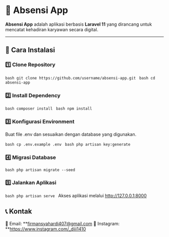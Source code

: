 # 📌 Absensi App  

**Absensi App** adalah aplikasi berbasis **Laravel 11** yang dirancang untuk mencatat kehadiran karyawan secara digital.  

---  

## 🎯 Cara Instalasi  

### 1️⃣ Clone Repository  
```bash git clone https://github.com/username/absensi-app.git ```
```bash cd absensi-app ```

### 2️⃣ Install Dependency
```bash composer install ```
```bash npm install ```

### 3️⃣ Konfigurasi Environment
Buat file .env dan sesuaikan dengan database yang digunakan.

```bash cp .env.example .env ```
```bash php artisan key:generate ```

### 4️⃣ Migrasi Database
```bash php artisan migrate --seed ```

### 5️⃣ Jalankan Aplikasi
```bash php artisan serve ``` 
Akses aplikasi melalui http://127.0.0.1:8000


## 📞 Kontak
📧 Email: **firmansyahardi407@gmail.com
📸 Instagram: **https://www.instagram.com/_diii1410